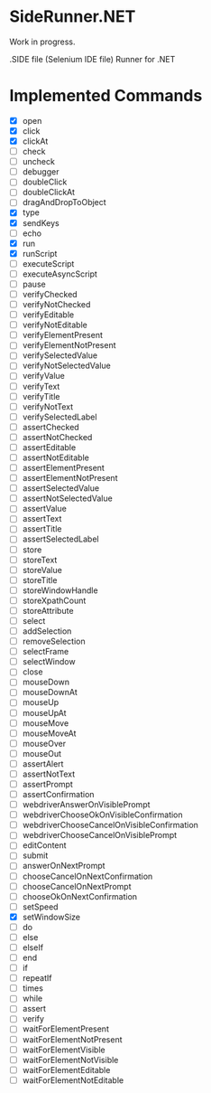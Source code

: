 # SideRunner.NET
Work in progress.

.SIDE file (Selenium IDE file) Runner for .NET

# Implemented Commands
- [x] open
- [x] click
- [x] clickAt
- [ ] check
- [ ] uncheck
- [ ] debugger
- [ ] doubleClick
- [ ] doubleClickAt
- [ ] dragAndDropToObject
- [x] type
- [x] sendKeys
- [ ] echo
- [x] run
- [x] runScript
- [ ] executeScript
- [ ] executeAsyncScript
- [ ] pause
- [ ] verifyChecked
- [ ] verifyNotChecked
- [ ] verifyEditable
- [ ] verifyNotEditable
- [ ] verifyElementPresent
- [ ] verifyElementNotPresent
- [ ] verifySelectedValue
- [ ] verifyNotSelectedValue
- [ ] verifyValue
- [ ] verifyText
- [ ] verifyTitle
- [ ] verifyNotText
- [ ] verifySelectedLabel
- [ ] assertChecked
- [ ] assertNotChecked
- [ ] assertEditable
- [ ] assertNotEditable
- [ ] assertElementPresent
- [ ] assertElementNotPresent
- [ ] assertSelectedValue
- [ ] assertNotSelectedValue
- [ ] assertValue
- [ ] assertText
- [ ] assertTitle
- [ ] assertSelectedLabel
- [ ] store
- [ ] storeText
- [ ] storeValue
- [ ] storeTitle
- [ ] storeWindowHandle
- [ ] storeXpathCount
- [ ] storeAttribute
- [ ] select
- [ ] addSelection
- [ ] removeSelection
- [ ] selectFrame
- [ ] selectWindow
- [ ] close
- [ ] mouseDown
- [ ] mouseDownAt
- [ ] mouseUp
- [ ] mouseUpAt
- [ ] mouseMove
- [ ] mouseMoveAt
- [ ] mouseOver
- [ ] mouseOut
- [ ] assertAlert
- [ ] assertNotText
- [ ] assertPrompt
- [ ] assertConfirmation
- [ ] webdriverAnswerOnVisiblePrompt
- [ ] webdriverChooseOkOnVisibleConfirmation
- [ ] webdriverChooseCancelOnVisibleConfirmation
- [ ] webdriverChooseCancelOnVisiblePrompt
- [ ] editContent
- [ ] submit
- [ ] answerOnNextPrompt
- [ ] chooseCancelOnNextConfirmation
- [ ] chooseCancelOnNextPrompt
- [ ] chooseOkOnNextConfirmation
- [ ] setSpeed
- [x] setWindowSize
- [ ] do
- [ ] else
- [ ] elseIf
- [ ] end
- [ ] if
- [ ] repeatIf
- [ ] times
- [ ] while
- [ ] assert
- [ ] verify
- [ ] waitForElementPresent
- [ ] waitForElementNotPresent
- [ ] waitForElementVisible
- [ ] waitForElementNotVisible
- [ ] waitForElementEditable
- [ ] waitForElementNotEditable